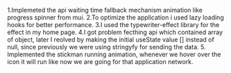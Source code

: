1.Implemeted the api waiting time fallback mechanism animation like progress spinner from mui.
2.To optimize the application i used lazy loading hooks for better performance.
3.I used the typewriter-effect library for the effect in my home page.
4.I got problem fecthing api which contained array of object, later I reolved by making the initial useState value []     instead of null, since previously we were using stringyfy for sending the data.
5. Implemented the stickman running animation, whenever we hover over the icon it will run like now we are going for that application network.


